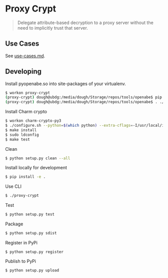 # Proxy Crypt
> Delegate attribute-based decryption to a proxy server without the need to implicitly trust that server.

## Use Cases
See [use-cases.md](src/use_cases/README.md).



## Developing

Install pyopenabe.so into site-packages of your virtualenv.

```bash
$ workon proxy-crypt
(proxy-crypt) dough@ubdg:/media/dough/Storage/repos/tools/openabe$ pip install -r bindings/python/requirements.txt
(proxy-crypt) dough@ubdg:/media/dough/Storage/repos/tools/openabe$ . ./env && make -C bindings/python install
```

Install Charm crypto

```bash
$ workon charm-crypto-py3
$ ./configure.sh --python=$(which python) --extra-cflags=-I/usr/local/include --extra-ldflags=-L/usr/local/lib
$ make install
$ sudo ldconfig
$ make test

```

Clean
```sh
$ python setup.py clean --all
```

Install locally for development
```bash
$ pip install -e .
```

Use CLI
```bash
$ ./proxy-crypt
```

Test
```sh
$ python setup.py test
```


Package
```sh
$ python setup.py sdist
```

Register in PyPi
```
$ python setup.py register
```

Publish to PyPi
```
$ python setup.py upload
```
